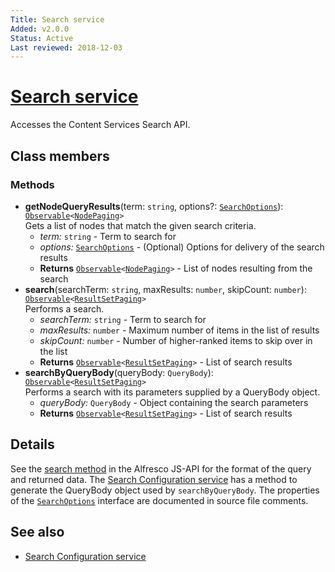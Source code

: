 ```yaml
---
Title: Search service
Added: v2.0.0
Status: Active
Last reviewed: 2018-12-03
---
```


# [Search service](../../../lib/core/services/search.service.ts "Defined in search.service.ts")

Accesses the Content Services Search API.

## Class members

### Methods

-   **getNodeQueryResults**(term: `string`, options?: [`SearchOptions`](../../../lib/core/services/search.service.ts)): [`Observable`](http://reactivex.io/documentation/observable.html)`<`[`NodePaging`](https://github.com/Alfresco/alfresco-js-api/blob/development/src/api/content-rest-api/docs/NodePaging.md)`>`<br/>
    Gets a list of nodes that match the given search criteria.
    -   _term:_ `string`  - Term to search for
    -   _options:_ [`SearchOptions`](../../../lib/core/services/search.service.ts)  - (Optional) Options for delivery of the search results
    -   **Returns** [`Observable`](http://reactivex.io/documentation/observable.html)`<`[`NodePaging`](https://github.com/Alfresco/alfresco-js-api/blob/development/src/api/content-rest-api/docs/NodePaging.md)`>` - List of nodes resulting from the search
-   **search**(searchTerm: `string`, maxResults: `number`, skipCount: `number`): [`Observable`](http://reactivex.io/documentation/observable.html)`<`[`ResultSetPaging`](../../../node_modules/@alfresco/js-api/src/api/search-rest-api/model/resultSetPaging.ts)`>`<br/>
    Performs a search.
    -   _searchTerm:_ `string`  - Term to search for
    -   _maxResults:_ `number`  - Maximum number of items in the list of results
    -   _skipCount:_ `number`  - Number of higher-ranked items to skip over in the list
    -   **Returns** [`Observable`](http://reactivex.io/documentation/observable.html)`<`[`ResultSetPaging`](../../../node_modules/@alfresco/js-api/src/api/search-rest-api/model/resultSetPaging.ts)`>` - List of search results
-   **searchByQueryBody**(queryBody: `QueryBody`): [`Observable`](http://reactivex.io/documentation/observable.html)`<`[`ResultSetPaging`](../../../node_modules/@alfresco/js-api/src/api/search-rest-api/model/resultSetPaging.ts)`>`<br/>
    Performs a search with its parameters supplied by a QueryBody object.
    -   _queryBody:_ `QueryBody`  - Object containing the search parameters
    -   **Returns** [`Observable`](http://reactivex.io/documentation/observable.html)`<`[`ResultSetPaging`](../../../node_modules/@alfresco/js-api/src/api/search-rest-api/model/resultSetPaging.ts)`>` - List of search results

## Details

See the
[search method](https://github.com/Alfresco/alfresco-js-api/blob/master/src/alfresco-search-rest-api/docs/SearchApi.md#search)
in the Alfresco JS-API for the format of the query and returned data.
The [Search Configuration service](../services/search-configuration.service.md) 
has a method to generate the QueryBody object used by `searchByQueryBody`. The properties of the
[`SearchOptions`](../../../lib/core/services/search.service.ts)
interface are documented in source file comments.

## See also

-   [Search Configuration service](../services/search-configuration.service.md)

